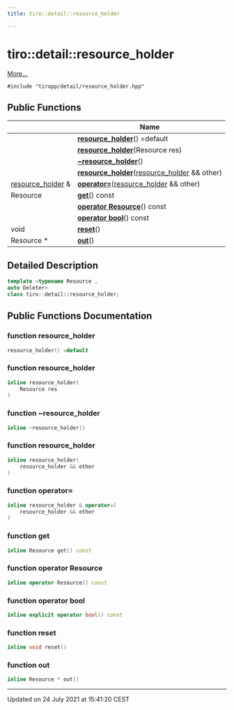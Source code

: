 ```yaml
---
title: tiro::detail::resource_holder

---
```


# tiro::detail::resource_holder



 [More...](#detailed-description)


`#include "tiropp/detail/resource_holder.hpp"`

## Public Functions

|                | Name           |
| -------------- | -------------- |
| | **[resource_holder](/docs/api/classes/classtiro_1_1detail_1_1resource__holder#function-resource_holder)**() =default |
| | **[resource_holder](/docs/api/classes/classtiro_1_1detail_1_1resource__holder#function-resource_holder)**(Resource res) |
| | **[~resource_holder](/docs/api/classes/classtiro_1_1detail_1_1resource__holder#function-~resource_holder)**() |
| | **[resource_holder](/docs/api/classes/classtiro_1_1detail_1_1resource__holder#function-resource_holder)**([resource_holder](/docs/api/classes/classtiro_1_1detail_1_1resource__holder) && other) |
| [resource_holder](/docs/api/classes/classtiro_1_1detail_1_1resource__holder) & | **[operator=](/docs/api/classes/classtiro_1_1detail_1_1resource__holder#function-operator=)**([resource_holder](/docs/api/classes/classtiro_1_1detail_1_1resource__holder) && other) |
| Resource | **[get](/docs/api/classes/classtiro_1_1detail_1_1resource__holder#function-get)**() const |
| | **[operator Resource](/docs/api/classes/classtiro_1_1detail_1_1resource__holder#function-operator-resource)**() const |
| | **[operator bool](/docs/api/classes/classtiro_1_1detail_1_1resource__holder#function-operator-bool)**() const |
| void | **[reset](/docs/api/classes/classtiro_1_1detail_1_1resource__holder#function-reset)**() |
| Resource * | **[out](/docs/api/classes/classtiro_1_1detail_1_1resource__holder#function-out)**() |

## Detailed Description

```cpp
template <typename Resource ,
auto Deleter>
class tiro::detail::resource_holder;
```

## Public Functions Documentation

### function resource_holder

```cpp
resource_holder() =default
```


### function resource_holder

```cpp
inline resource_holder(
    Resource res
)
```


### function ~resource_holder

```cpp
inline ~resource_holder()
```


### function resource_holder

```cpp
inline resource_holder(
    resource_holder && other
)
```


### function operator=

```cpp
inline resource_holder & operator=(
    resource_holder && other
)
```


### function get

```cpp
inline Resource get() const
```


### function operator Resource

```cpp
inline operator Resource() const
```


### function operator bool

```cpp
inline explicit operator bool() const
```


### function reset

```cpp
inline void reset()
```


### function out

```cpp
inline Resource * out()
```


-------------------------------

Updated on 24 July 2021 at 15:41:20 CEST